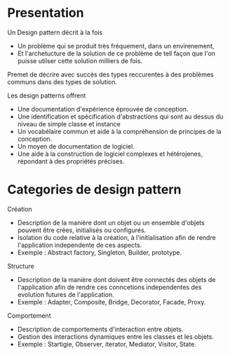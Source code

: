 # Presentation

Un Design pattern décrit à la fois 
 - Un problème qui se produit très fréquement, dans un envirenement,
 - Et l'archetucture de la solution de ce problème de tell façon que l'on puisse utilser cette solution milliers de fois.
 
 Premet de décrire avec succès des types reccurentes à des problèmes communs dans des types de solution.
 
Les design patterns offrent
 - Une documentation d'expérience éprouvée de conception.
 - Une identification et spécification d'abstractions qui sont au dessus du niveau de simple classe et instance
 - Un vocabélaire commun et aide à la compréhension de principes de la conception.
 - Un moyen de documentation de logiciel.
 - Une aide à la construction de logiciel complexes et hétérojenes, répondant à des propriétés précises.
 
# Categories de design pattern

Création
 - Description de la manière dont un objet ou un ensemble d'objets pouvent être crées, initialisés ou configurés.
 - Isolation du code relative à la création, à l'initialisation afin de rendre l'application independente de ces aspects.
 - Exemple :  Abstract factory, Singleton, Builder, prototype.
 
Structure
 - Description de la manière dont doivent être connectés des objets de l'application afin de rendre ces conncetions independentes des evolution futures de l'application.
 - Exemple : Adapter, Composite, Bridge, Decorator, Facade, Proxy.

Comportement 
 - Description de comportements d'interaction entre objets.
 - Gestion des interactions dynamiques entre les classes et les objets.
 - Exemple : Startigie, Observer, iterator, Mediator, Visitor, State.

